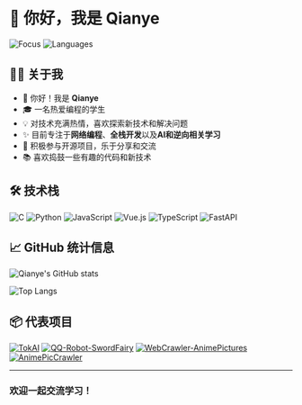 # 👋 你好，我是 Qianye

![Focus](https://img.shields.io/badge/Focus-Web%26AI-brightgreen)
![Languages](https://img.shields.io/badge/Languages-C%7CPython%7CJavaScript%7CTypeScript-blue)

## 🧑‍💻 关于我

- 👋 你好！我是 **Qianye**
- 🎓 一名热爱编程的学生
- 💡 对技术充满热情，喜欢探索新技术和解决问题
- ✨ 目前专注于**网络编程**、**全栈开发**以及**AI和逆向相关学习**
- 💖 积极参与开源项目，乐于分享和交流
- 📚 喜欢捣鼓一些有趣的代码和新技术

## 🛠️ 技术栈

![C](https://img.shields.io/badge/C-00599C?style=for-the-badge&logo=c&logoColor=white)
![Python](https://img.shields.io/badge/Python-3776AB?style=for-the-badge&logo=python&logoColor=white)
![JavaScript](https://img.shields.io/badge/JavaScript-F7DF1E?style=for-the-badge&logo=javascript&logoColor=black)
![Vue.js](https://img.shields.io/badge/Vue.js-4FC08D?style=for-the-badge&logo=vue.js&logoColor=white)
![TypeScript](https://img.shields.io/badge/TypeScript-007ACC?style=for-the-badge&logo=typescript&logoColor=white)
![FastAPI](https://img.shields.io/badge/FastAPI-009688?style=for-the-badge&logo=fastapi&logoColor=white)

## 📈 GitHub 统计信息

![Qianye's GitHub stats](https://github-readme-stats.vercel.app/api?username=qianye60&show_icons=true&theme=radical)

![Top Langs](https://github-readme-stats.vercel.app/api/top-langs/?username=qianye60&layout=compact&theme=radical)

## 📦 代表项目

[![TokAI](https://github-readme-stats.vercel.app/api/pin/?username=qianye60&repo=TokAI&theme=dark)](https://github.com/qianye60/TokAI)
[![QQ-Robot-SwordFairy](https://github-readme-stats.vercel.app/api/pin/?username=qianye60&repo=QQ-Robot-SwordFairy&theme=dark)](https://github.com/qianye60/QQ-Robot-SwordFairy)
[![WebCrawler-AnimePictures](https://github-readme-stats.vercel.app/api/pin/?username=qianye60&repo=WebCrawler-AnimePictures&theme=dark)](https://github.com/qianye60/WebCrawler-AnimePictures)
[![AnimePicCrawler](https://github-readme-stats.vercel.app/api/pin/?username=qianye60&repo=AnimePicCrawler&theme=dark)](https://github.com/qianye60/AnimePicCrawler)

---

### 欢迎一起交流学习！
